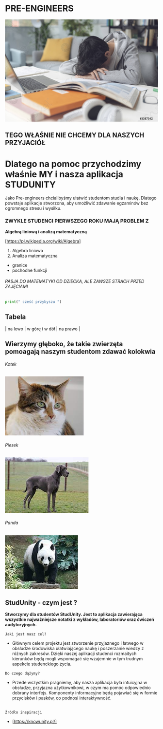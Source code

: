 # PRE-ENGINEERS

![TO ZDJĘCIE MEGA ZMĘCZONEGO STUDENTA](zdjatka/zmeczony_student.jpg)

## TEGO WŁAŚNIE NIE CHCEMY DLA NASZYCH PRZYJACIÓŁ

# Dlatego na pomoc przychodzimy właśnie MY i nasza aplikacja STUDUNITY

Jako Pre-engineers chcialibyśmy ułatwić studentom studia i naukę. Dlatego powstaje aplikacje stworzona, aby umożliwić zdawanie egzaminów bez ogromnego stresu i wysiłku.

### ZWYKLE STUDENCI PIERWSZEGO ROKU MAJĄ PROBLEM Z

**Algebrą liniową i analizą matematyczną**

[https://pl.wikipedia.org/wiki/Algebra]

1. Algebra liniowa
2. Analiza matematyczna

- granice
- pochodne funkcji

###### PASJA DO MATEMATYKI OD DZIECKA, ALE ZAWSZE STRACH PRZED ZAJĘCIAMI

```python
print(" cześć przybyszu ")
```

## Tabela

| na lewo    | w górę i w dół  | na prawo  |

## Wierzymy głęboko, że takie zwierzęta pomoagają naszym studentom zdawać kolokwia

###### Kotek

![cat](Animals/cat.jpg)

###### Piesek

![dog](Animals/dog.jpg)

###### Panda

![panda](Animals/panda.jpg)

## StudUnity - czym jest ?

**Stworzymy dla studentów StudUnity. Jest to aplikacja zawierająca wszystkie najważniejsze notatki z wykładów, laboratoriów oraz ćwiczeń audytoryjnych.**

```
Jaki jest nasz cel?
```

- Głównym celem projektu jest stworzenie przyjaznego i łatwego w obsłudze środowiska ułatwiającego naukę i poszerzanie wiedzy z różnych zakresów. Dzięki naszej aplikacji studenci rozmaitych kierunków będą mogli wspomagać się wzajemnie w tym trudnym aspekcie studenckiego życia.

```
Do czego dążymy?
```

- Przede wszystkim pragniemy, aby nasza aplikacja była intuicyjna w obsłudze, przyjazna użytkownikowi, w czym ma pomóc odpowiednio dobrany interfejs. Komponenty informacyjne będą pojawiać się w formie przycisków i pasków, co podnosi interaktywność.

 ```

 Źródło inspiracji 
 ```

- [https://knowunity.pl/]
